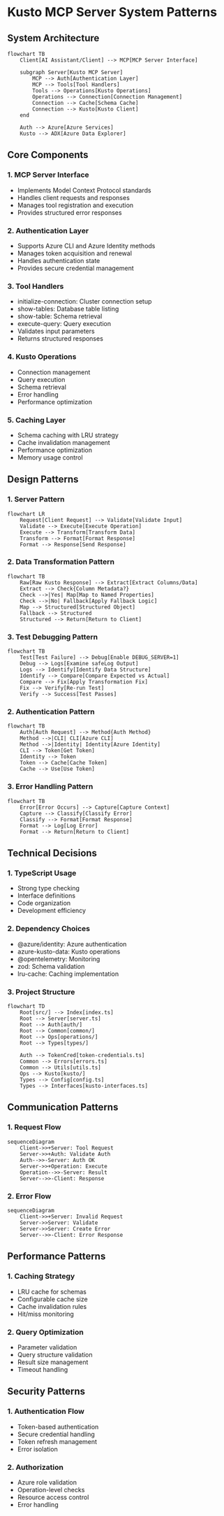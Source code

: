 # Kusto MCP Server System Patterns

## System Architecture

```mermaid
flowchart TB
    Client[AI Assistant/Client] --> MCP[MCP Server Interface]
    
    subgraph Server[Kusto MCP Server]
        MCP --> Auth[Authentication Layer]
        MCP --> Tools[Tool Handlers]
        Tools --> Operations[Kusto Operations]
        Operations --> Connection[Connection Management]
        Connection --> Cache[Schema Cache]
        Connection --> Kusto[Kusto Client]
    end
    
    Auth --> Azure[Azure Services]
    Kusto --> ADX[Azure Data Explorer]
```

## Core Components

### 1. MCP Server Interface

- Implements Model Context Protocol standards
- Handles client requests and responses
- Manages tool registration and execution
- Provides structured error responses

### 2. Authentication Layer

- Supports Azure CLI and Azure Identity methods
- Manages token acquisition and renewal
- Handles authentication state
- Provides secure credential management

### 3. Tool Handlers

- initialize-connection: Cluster connection setup
- show-tables: Database table listing
- show-table: Schema retrieval
- execute-query: Query execution
- Validates input parameters
- Returns structured responses

### 4. Kusto Operations

- Connection management
- Query execution
- Schema retrieval
- Error handling
- Performance optimization

### 5. Caching Layer

- Schema caching with LRU strategy
- Cache invalidation management
- Performance optimization
- Memory usage control

## Design Patterns

### 1. Server Pattern

```mermaid
flowchart LR
    Request[Client Request] --> Validate[Validate Input]
    Validate --> Execute[Execute Operation]
    Execute --> Transform[Transform Data]
    Transform --> Format[Format Response]
    Format --> Response[Send Response]
```

### 2. Data Transformation Pattern

```mermaid
flowchart TB
    Raw[Raw Kusto Response] --> Extract[Extract Columns/Data]
    Extract --> Check{Column Metadata?}
    Check -->|Yes| Map[Map to Named Properties]
    Check -->|No| Fallback[Apply Fallback Logic]
    Map --> Structured[Structured Object]
    Fallback --> Structured
    Structured --> Return[Return to Client]
```

### 3. Test Debugging Pattern

```mermaid
flowchart TB
    Test[Test Failure] --> Debug[Enable DEBUG_SERVER=1]
    Debug --> Logs[Examine safeLog Output]
    Logs --> Identify[Identify Data Structure]
    Identify --> Compare[Compare Expected vs Actual]
    Compare --> Fix[Apply Transformation Fix]
    Fix --> Verify[Re-run Test]
    Verify --> Success[Test Passes]
```

### 2. Authentication Pattern

```mermaid
flowchart TB
    Auth[Auth Request] --> Method{Auth Method}
    Method -->|CLI| CLI[Azure CLI]
    Method -->|Identity| Identity[Azure Identity]
    CLI --> Token[Get Token]
    Identity --> Token
    Token --> Cache[Cache Token]
    Cache --> Use[Use Token]
```

### 3. Error Handling Pattern

```mermaid
flowchart TB
    Error[Error Occurs] --> Capture[Capture Context]
    Capture --> Classify[Classify Error]
    Classify --> Format[Format Response]
    Format --> Log[Log Error]
    Format --> Return[Return to Client]
```

## Technical Decisions

### 1. TypeScript Usage

- Strong type checking
- Interface definitions
- Code organization
- Development efficiency

### 2. Dependency Choices

- @azure/identity: Azure authentication
- azure-kusto-data: Kusto operations
- @opentelemetry: Monitoring
- zod: Schema validation
- lru-cache: Caching implementation

### 3. Project Structure

```mermaid
flowchart TD
    Root[src/] --> Index[index.ts]
    Root --> Server[server.ts]
    Root --> Auth[auth/]
    Root --> Common[common/]
    Root --> Ops[operations/]
    Root --> Types[types/]
    
    Auth --> TokenCred[token-credentials.ts]
    Common --> Errors[errors.ts]
    Common --> Utils[utils.ts]
    Ops --> Kusto[kusto/]
    Types --> Config[config.ts]
    Types --> Interfaces[kusto-interfaces.ts]
```

## Communication Patterns

### 1. Request Flow

```mermaid
sequenceDiagram
    Client->>+Server: Tool Request
    Server->>+Auth: Validate Auth
    Auth-->>-Server: Auth OK
    Server->>+Operation: Execute
    Operation-->>-Server: Result
    Server-->>-Client: Response
```

### 2. Error Flow

```mermaid
sequenceDiagram
    Client->>+Server: Invalid Request
    Server->>Server: Validate
    Server->>Server: Create Error
    Server-->>-Client: Error Response
```

## Performance Patterns

### 1. Caching Strategy

- LRU cache for schemas
- Configurable cache size
- Cache invalidation rules
- Hit/miss monitoring

### 2. Query Optimization

- Parameter validation
- Query structure validation
- Result size management
- Timeout handling

## Security Patterns

### 1. Authentication Flow

- Token-based authentication
- Secure credential handling
- Token refresh management
- Error isolation

### 2. Authorization

- Azure role validation
- Operation-level checks
- Resource access control
- Error handling
